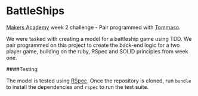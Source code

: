 BattleShips
=======

[Makers Academy](http://www.makersacademy.com/) week 2 challenge - Pair programmed with [Tommaso](https://github.com/tommasobratto).

We were tasked with creating a model for a battleship game using TDD. We pair programmed on this project to create the back-end logic for a two player game, building on the ruby, RSpec and SOLID principles from week one.

####Testing

The model is tested using [RSpec](https://github.com/rspec/rspec). Once the
repository is cloned, run `bundle` to install the dependencies and `rspec` to
run the test suite.
